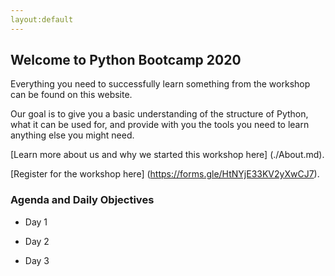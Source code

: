 ```yaml
---
layout:default
---
```


## Welcome to Python Bootcamp 2020

Everything you need to successfully learn something from the workshop can be found on this website. 

Our goal is to give you a basic understanding of the structure of Python, what it can be used for, and provide with you the tools you need to learn anything else you might need. 

[Learn more about us and why we started this workshop here] (./About.md).

[Register for the workshop here] (https://forms.gle/HtNYjE33KV2yXwCJ7).

### Agenda and Daily Objectives

- Day 1

- Day 2

- Day 3


